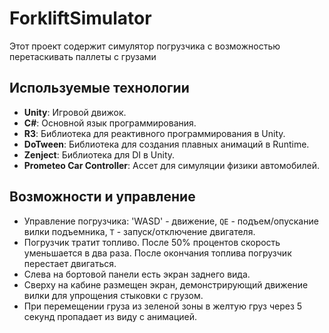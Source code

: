 # ForkliftSimulator

Этот проект содержит симулятор погрузчика с возможностью перетаскивать паллеты с грузами

## Используемые технологии
- **Unity**: Игровой движок.
- **C#**: Основной язык программирования.
- **R3**: Библиотека для реактивного программирования в Unity.
- **DoTween**: Библиотека для создания плавных анимаций в Runtime.
- **Zenject**: Библиотека для DI в Unity.
- **Prometeo Car Controller**: Ассет для симуляции физики автомобилей.

## Возможности и управление
- Управление погрузчика: 'WASD' - движение, `QE` - подъем/опускание вилки подъемника, `T` - запуск/отключение двигателя. 
- Погрузчик тратит топливо. После 50% процентов скорость уменьшается в два раза. После окончания топлива погрузчик перестает двигаться.
- Слева на бортовой панели есть экран заднего вида.
- Сверху на кабине размещен экран, демонстрирующий движение вилки для упрощения стыковки с грузом.
- При перемещении груза из зеленой зоны в желтую груз через 5 секунд пропадает из виду с анимацией.
